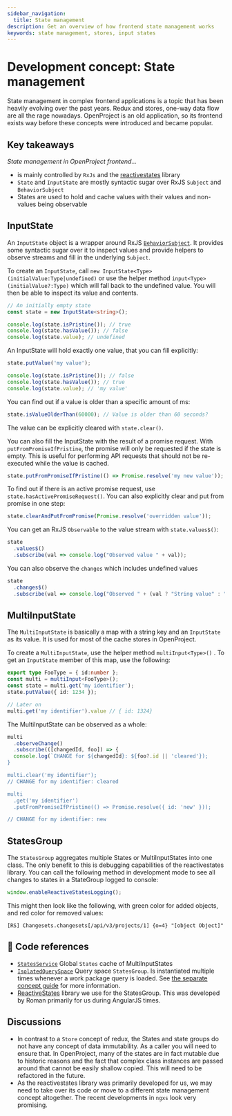 ```yaml
---
sidebar_navigation:
  title: State management
description: Get an overview of how frontend state management works
keywords: state management, stores, input states
---
```


# Development concept: State management

State management in complex frontend applications is a topic that has been heavily evolving over the past years. Redux and stores, one-way data flow are all the rage nowadays. OpenProject is an old application, so its frontend exists way before these concepts were introduced and became popular.



## Key takeaways

*State management in OpenProject frontend...*

- is mainly controlled by `RxJs` and the [reactivestates](https://github.com/ReactiveStates/reactivestates) library
- `State` and `InputState` are mostly syntactic sugar over RxJS `Subject` and `BehaviorSubject`
- States are used to hold and cache values with their values and non-values being observable



## InputState

An `InputState` object is a wrapper around RxJS [`BehaviorSubject`](https://rxjs.dev/api/index/class/BehaviorSubject). It provides some syntactic sugar over it to inspect values and provide helpers to observe streams and fill in the underlying `Subject`.

To create an `InputState`, call `new InputState<Type>(initialValue:Type|undefined)` or use the helper method `input<Type>(initialValue?:Type)` which will fall back to the undefined value. You will then be able to inspect its value and contents.

```typescript
// An initially empty state
const state = new InputState<string>();

console.log(state.isPristine()); // true
console.log(state.hasValue()); // false
console.log(state.value); // undefined
```



An InputState will hold exactly one value, that you can fill explicitly:

```typescript
state.putValue('my value');

console.log(state.isPristine()); // false
console.log(state.hasValue()); // true
console.log(state.value); // 'my value'
```



You can find out if a value is older than a specific amount of ms:

```typescript
state.isValueOlderThan(60000); // Value is older than 60 seconds?
```



The value can be explicitly cleared with `state.clear()`.

You can also fill the InputState with the result of a promise request. With `putFromPromiseIfPristine`, the promise will only be requested if the state is empty. This is useful for performing API requests that should not be re-executed while the value is cached.

```typescript
state.putFromPromiseIfPristine(() => Promise.resolve('my new value'));
```



To find out if there is an active promise request, use `state.hasActivePromiseRequest()`. You can also explicitly clear and put from promise in one step:

```typescript
state.clearAndPutFromPromise(Promise.resolve('overridden value'));
```



You can get an RxJS `Observable` to the value stream with `state.values$()`:

```typescript
state
  .values$()
  .subscribe(val => console.log("Observed value " + val));
```

You can also observe the `changes` which includes undefined values

```typescript
state
  .changes$()
  .subscribe(val => console.log("Observed " + (val ? "String value" : "Undefined"));
```



## MultiInputState

The `MultiInputState` is basically a map with a string key and an `InputState` as its value. It is used for most of the cache stores in OpenProject.



To create a `MultiInputState`, use the helper method `multiInput<Type>()` . To get an `InputState` member of this map, use the following:

```typescript
export type FooType = { id:number };
const multi = multiInput<FooType>();
const state = multi.get('my identifier');
state.putValue({ id: 1234 });

// Later on
multi.get('my identifier').value // { id: 1324}
```

The MultiInputState can be observed as a whole:

```typescript
multi
  .observeChange()
  .subscribe(([changedId, foo]) => {
  console.log(`CHANGE for ${changedId}: ${foo?.id || 'cleared'});
}

multi.clear('my identifier');
// CHANGE for my identifier: cleared

multi
  .get('my identifier')
  .putFromPromiseIfPristine(() => Promise.resolve({ id: 'new' }));

// CHANGE for my identifier: new
```





## StatesGroup

The `StatesGroup` aggregates multiple States or MultiInputStates into one class. The only benefit to this is debugging capabilities of the reactivestates library. You can call the following method in development mode to see all changes to states in a StateGroup logged to console:

```typescript
window.enableReactiveStatesLogging();
```

This might then look like the following, with green color for added objects, and red color for removed values:

```
[RS] Changesets.changesets[/api/v3/projects/1] {o=4} "[object Object]"
```



## 🔗 Code references

- [`StatesService`](https://github.com/opf/openproject/blob/dev/frontend/src/app/core/states/states.service.ts) Global `States` cache of MultiInputStates
- [`IsolatedQuerySpace`](https://github.com/opf/openproject/blob/dev/frontend/src/app/features/work-packages/directives/query-space/isolated-query-space.ts) Query space `StatesGroup`. Is instantiated multiple times whenever a work package query is loaded. See [the separate concept guide](../queries) for more information.
- [ReactiveStates](https://github.com/ReactiveStates/reactivestates)  library we use for the StatesGroup. This was developed by Roman primarily for us during AngularJS times.


## Discussions

- In contrast to a `Store` concept of redux, the States and state groups do not have any concept of data immutability. As a caller you will need to ensure that. In OpenProject, many of the states are in fact mutable due to historic reasons and the fact that complex class instances are passed around that cannot be easily shallow copied. This will need to be refactored in the future.
- As the reactivestates library was primarily developed for us, we may need to take over its code or move to a different state management concept altogether. The recent developments in `ngxs` look very promising.
